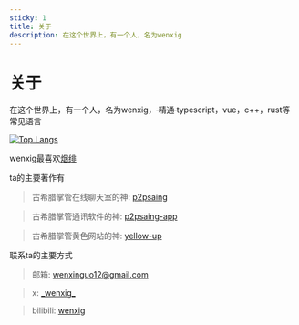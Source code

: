 ```yaml
---
sticky: 1
title: 关于
description: 在这个世界上，有一个人，名为wenxig
---
```

# 关于

在这个世界上，有一个人，名为wenxig，<del> 精通 </del>typescript，vue，c++，rust等常见语言

[![Top Langs](https://github-readme-stats.vercel.app/api/top-langs/?username=wenxig&layout=compact)](https://github.com/anuraghazra/github-readme-stats)

wenxig最喜欢[烟绯](https://zh.moegirl.org.cn/%E7%83%9F%E7%BB%AF)

ta的主要著作有
> 古希腊掌管在线聊天室的神: [p2psaing](https://github.com/wenxig/p2psaing)

> 古希腊掌管通讯软件的神: [p2psaing-app](https://github.com/wenxig/p2psaing-app)

> 古希腊掌管黄色网站的神: [yellow-up](https://github.com/wenxig/yellow-up)

联系ta的主要方式
> 邮箱: [wenxinguo12@gmail.com](mailto:wenxinguo12@gmail.com)

> x: [\_wenxig\_](https://x.com/_wenxig_)

> bilibili: [wenxig](https://space.bilibili.com/1979383452)